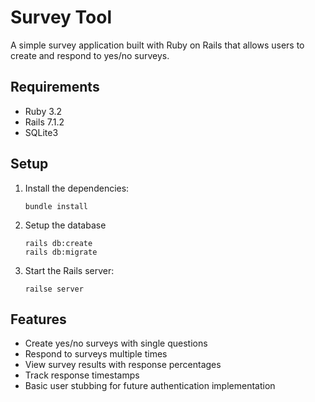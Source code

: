 # Survey Tool

A simple survey application built with Ruby on Rails that allows users to create and respond to yes/no surveys.

## Requirements

* Ruby 3.2
* Rails 7.1.2
* SQLite3

## Setup
1. Install the dependencies:

    ```
    bundle install
    ```

2. Setup the database
    ```
    rails db:create
    rails db:migrate
    ```

3. Start the Rails server:

    ```
    railse server
    ```

## Features

* Create yes/no surveys with single questions
* Respond to surveys multiple times
* View survey results with response percentages
* Track response timestamps
* Basic user stubbing for future authentication implementation